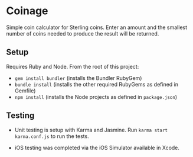 # Coinage

Simple coin calculator for Sterling coins. Enter an amount and the smallest number of coins needed to produce the result will be returned.

## Setup

Requires Ruby and Node. From the root of this project:

* `gem install bundler` (installs the Bundler RubyGem)
* `bundle install` (installs the other required RubyGems as defined in Gemfile)
* `npm install` (installs the Node projects as defined in `package.json`)

## Testing

* Unit testing is setup with Karma and Jasmine. Run `karma start karma.conf.js` to run the tests.

* iOS testing was completed via the iOS Simulator available in Xcode.